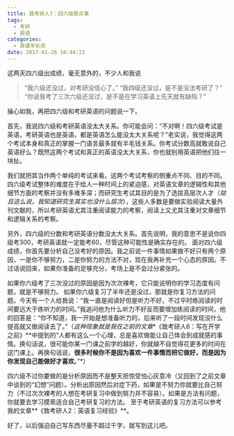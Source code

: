 ```yaml
---
title: 致考研人7：四六级那点事
tags:
  - 考研
  - 英语
categories:
  - 靠谱学长说
date: 2017-01-26 10:44:22
---
```



这两天四六级出成绩，毫无意外的，不少人和我说

>“我六级还没过，对考研没信心了。”
>“我四级还没过，是不是没法考研了？”
>“你说我考了三次六级还没过，是不是在学习英语上先天就有缺陷？”

操心如我，再把四六级和考研英语的问题说一下。

<!-- more -->

首先，我说四六级和考研英语没太大关系。你可能会问：“不对啊！四六级考试是英语，考研英语也是英语，都是英语怎么能没太大关系呢？”老实说，我觉得这两个考试本身和真正的掌握一门语言最多就有半毛钱关系。你考试分数高就敢说自己英语好么？既然这两个考试和真正的英语没太大关系，你也就别用英语把他们往一块扯。

我们就把其当作两个单纯的考试来看。这两个考试考察的侧重点不同、目的不同。四六级考试整体的难度在于给人一种时间上的紧迫感，对英语文章的逻辑性和其他细节方面的考察并没有多难多深；而研究生考试其目的是为了选拔高层次人才（*姑且这么说，我知道研究生其实也没什么层次*），这些人多数是要做实验阅读大量外刊文献的，所以考研英语尤其注重阅读能力的考察，阅读上又尤其注重对文章细节和逻辑关系的考察。

另外，四六级的分数和考研英语分数没太大关系。首先说明，我的意思不是说你四级考300，考研英语就一定能考60，尽管这种可能性是确实存在的。
面对四六级成绩，你首先要分析自己没考好的原因。我之前说一件事情如果做不好只有两个原因，一是你不够努力，二是你努力的方法不对，现在我再补充一个心态的原因。不过话说回来，如果你准备的足够充分，考场上是不会过分紧张的。

如果你六级考了三次没过的原因是因为次次裸考，它只能说明你的学习态度有问题，就是不够努力。
如果你六级复习了半年还是没过，那就是你复习方法的问题。今天有一个人给我说：“我一直是阅读好但是听力不好，不过平时练阅读的时间要远大于练听力的时间。”我追问他为什么听力不好反而要增加练阅读的时间，他的回答是：“你不知道，我一开始是想准备听力的，后来听了一段时间发现没什么提高就又做阅读去了。”（*这种现象就是我在之前的文章**《致考研人6：写在开学之前》**中提到的“人都有这么一个心理，总是喜欢做能让自己体会到成就感的事情。换句话说，很可能你某一门课之前学的越好，你就越不自觉得花更多的时间在这门课上。再换句话说，**很多时候你不是因为喜欢一件事情而把它做好，而是因为你发现自己能做好才喜欢**。”*）

四六级不过你要做的是分析原因而不是整天担惊受怕心灰意冷（又回到了之前文章中谈到的“幻想”问题）。分析出原因然后对症下药，如果是不努力你就要比自己努力（不过次次裸考的人想在考研复习中做到努力并不容易）。如果是方法有问题，你就要去学习摸索适合自己考研复习的方法。
至于考研英语的复习方法可以参考我的文章**《致考研人2：英语复习经验》**。

好了，以后强迫自己写东西尽量不超过千字，就写到这儿吧。
